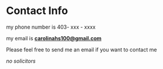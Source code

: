 # Contact Info

my phone number is 403- xxx - xxxx

my email is **carolinahs100@gmail.com**

Please feel free to send me an email if you want to contact me

_no solicitors_
